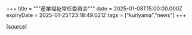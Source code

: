 +++
title = """産業福祉常任委員会"""
date = 2025-01-08T15:00:00.000Z
expiryDate = 2025-01-25T23:18:49.021Z
tags = ["kuriyama","news"]
+++


[[source]](https://www.town.kuriyama.hokkaido.jp/site/gikai/29932.html)
